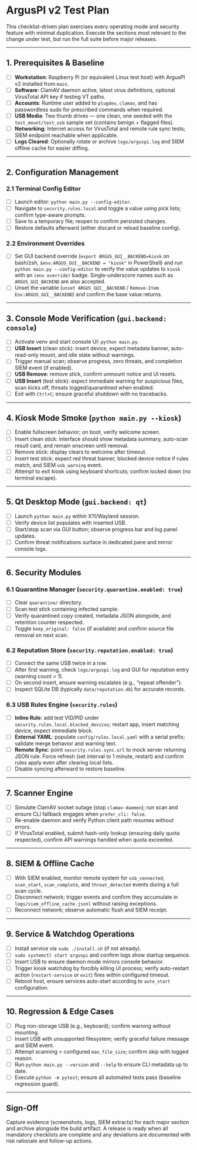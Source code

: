 # ArgusPI v2 Test Plan

This checklist-driven plan exercises every operating mode and security feature with minimal duplication. Execute the sections most relevant to the change under test, but run the full suite before major releases.

---

## 1. Prerequisites & Baseline

- [ ] **Workstation**: Raspberry Pi (or equivalent Linux test host) with ArgusPI v2 installed from `main`.
- [ ] **Software**: ClamAV daemon active, latest virus definitions, optional VirusTotal API key if testing VT paths.
- [ ] **Accounts**: Runtime user added to `plugdev`, `clamav`, and has passwordless sudo for prescribed commands when required.
- [ ] **USB Media**: Two thumb drives — one clean, one seeded with the `test_mount/test_usb` sample set (contains benign + flagged files).
- [ ] **Networking**: Internet access for VirusTotal and remote rule sync tests; SIEM endpoint reachable when applicable.
- [ ] **Logs Cleared**: Optionally rotate or archive `logs/arguspi.log` and SIEM offline cache for easier diffing.

---

## 2. Configuration Management

### 2.1 Terminal Config Editor

- [ ] Launch editor: `python main.py --config-editor`.
- [ ] Navigate to `security.rules.local` and toggle a value using pick lists; confirm type-aware prompts.
- [ ] Save to a temporary file; reopen to confirm persisted changes.
- [ ] Restore defaults afterward (either discard or reload baseline config).

### 2.2 Environment Overrides

- [ ] Set GUI backend override (`export ARGUS_GUI__BACKEND=kiosk` on bash/zsh, `$env:ARGUS_GUI__BACKEND = "kiosk"` in PowerShell) and run `python main.py --config-editor` to verify the value updates to `kiosk` with an `(env override)` badge. Single-underscore names such as `ARGUS_GUI_BACKEND` are also accepted.
- [ ] Unset the variable (`unset ARGUS_GUI__BACKEND` / `Remove-Item Env:ARGUS_GUI__BACKEND`) and confirm the base value returns.

---

## 3. Console Mode Verification (`gui.backend: console`)

- [ ] Activate venv and start console UI: `python main.py`.
- [ ] **USB Insert** (clean stick): insert device, expect metadata banner, auto-read-only mount, and idle state without warnings.
- [ ] Trigger manual scan; observe progress, zero threats, and completion SIEM event (if enabled).
- [ ] **USB Remove**: remove stick, confirm unmount notice and UI resets.
- [ ] **USB Insert** (test stick): expect immediate warning for suspicious files, scan kicks off, threats logged/quarantined when enabled.
- [ ] Exit with `Ctrl+C`; ensure graceful shutdown with no tracebacks.

---

## 4. Kiosk Mode Smoke (`python main.py --kiosk`)

- [ ] Enable fullscreen behavior; on boot, verify welcome screen.
- [ ] Insert clean stick: interface should show metadata summary, auto-scan result card, and remain onscreen until removal.
- [ ] Remove stick: display clears to welcome after timeout.
- [ ] Insert test stick: expect red threat banner, blocked device notice if rules match, and SIEM `usb_warning` event.
- [ ] Attempt to exit kiosk using keyboard shortcuts; confirm locked down (no terminal escape).

---

## 5. Qt Desktop Mode (`gui.backend: qt`)

- [ ] Launch `python main.py` within X11/Wayland session.
- [ ] Verify device list populates with inserted USB.
- [ ] Start/stop scan via GUI button; observe progress bar and log panel updates.
- [ ] Confirm threat notifications surface in dedicated pane and mirror console logs.

---

## 6. Security Modules

### 6.1 Quarantine Manager (`security.quarantine.enabled: true`)

- [ ] Clear `quarantine/` directory.
- [ ] Scan test stick containing infected sample.
- [ ] Verify quarantined copy created, metadata JSON alongside, and retention counter respected.
- [ ] Toggle `keep_original: false` (if available) and confirm source file removal on next scan.

### 6.2 Reputation Store (`security.reputation.enabled: true`)

- [ ] Connect the same USB twice in a row.
- [ ] After first warning, check `logs/arguspi.log` and GUI for reputation entry (warning count = 1).
- [ ] On second insert, ensure warning escalates (e.g., “repeat offender”).
- [ ] Inspect SQLite DB (typically `data/reputation.db`) for accurate records.

### 6.3 USB Rules Engine (`security.rules`)

- [ ] **Inline Rule**: add test VID/PID under `security.rules.local.blocked_devices`; restart app, insert matching device, expect immediate block.
- [ ] **External YAML**: populate `config/rules.local.yaml` with a serial prefix; validate merge behavior and warning text.
- [ ] **Remote Sync**: point `security.rules.sync.url` to mock server returning JSON rule. Force refresh (set interval to 1 minute, restart) and confirm rules apply even after clearing local lists.
- [ ] Disable syncing afterward to restore baseline.

---

## 7. Scanner Engine

- [ ] Simulate ClamAV socket outage (stop `clamav-daemon`); run scan and ensure CLI fallback engages when `prefer_cli: false`.
- [ ] Re-enable daemon and verify Python client path resumes without errors.
- [ ] If VirusTotal enabled, submit hash-only lookup (ensuring daily quota respected), confirm API warnings handled when quota exceeded.

---

## 8. SIEM & Offline Cache

- [ ] With SIEM enabled, monitor remote system for `usb_connected`, `scan_start`, `scan_complete`, and `threat_detected` events during a full scan cycle.
- [ ] Disconnect network; trigger events and confirm they accumulate in `logs/siem_offline_cache.jsonl` without raising exceptions.
- [ ] Reconnect network; observe automatic flush and SIEM receipt.

---

## 9. Service & Watchdog Operations

- [ ] Install service via `sudo ./install.sh` (if not already).
- [ ] `sudo systemctl start arguspi` and confirm logs show startup sequence.
- [ ] Insert USB to ensure daemon mode mirrors console behavior.
- [ ] Trigger kiosk watchdog by forcibly killing UI process; verify auto-restart action (`restart-service` or `exit`) fires within configured timeout.
- [ ] Reboot host, ensure services auto-start according to `auto_start` configuration.

---

## 10. Regression & Edge Cases

- [ ] Plug non-storage USB (e.g., keyboard); confirm warning without mounting.
- [ ] Insert USB with unsupported filesystem; verify graceful failure message and SIEM event.
- [ ] Attempt scanning > configured `max_file_size`; confirm skip with logged reason.
- [ ] Run `python main.py --version` and `--help` to ensure CLI metadata up to date.
- [ ] Execute `python -m pytest`; ensure all automated tests pass (baseline regression guard).

---

## Sign-Off

Capture evidence (screenshots, logs, SIEM extracts) for each major section and archive alongside the build artifact. A release is ready when all mandatory checklists are complete and any deviations are documented with risk rationale and follow-up actions.
